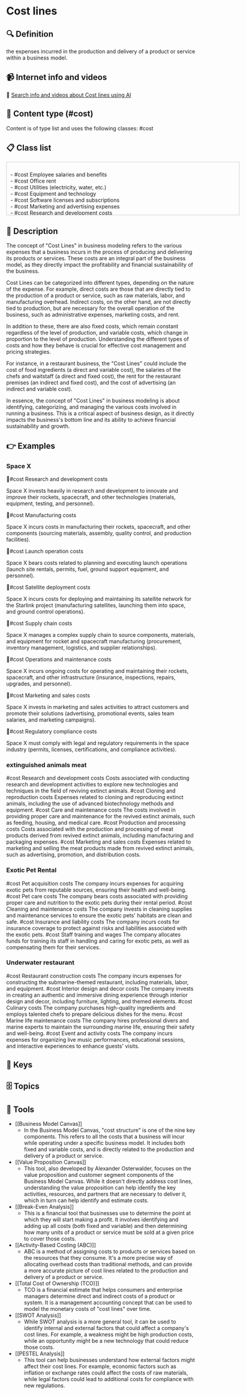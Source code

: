 
# Cost lines


## 🔍 Definition
the expenses incurred in the production and delivery of a product or service within a business model.


## 📹 Internet info and videos
🤖 [Search info and videos about Cost lines using AI](https://www.perplexity.ai/search?q=videos+about+Cost+lines:+the+expenses+incurred+in+the+production+and+delivery+of+a+product+or+service+within+a+business+model.
)


## 📰 Content type (#cost)
Content is of type list and uses the following classes: #cost



## 📋 Class list

<div style='max-height: 120px; overflow-y: auto; border: 1px solid #ccc; padding: 10px; width: 600px;'>
  <ul style='list-style-type: none; padding-left: 0;'>


<li>- #cost  Employee salaries and benefits</li>
<li>- #cost  Office rent</li>
<li>- #cost  Utilities (electricity, water, etc.)</li>
<li>- #cost  Equipment and technology</li>
<li>- #cost  Software licenses and subscriptions</li>
<li>- #cost  Marketing and advertising expenses</li>
<li>- #cost  Research and development costs</li>
<li>- #cost  Inventory or raw materials</li>
<li>- #cost  Manufacturing or production expenses</li>
<li>- #cost  Shipping and logistics costs</li>
<li>- #cost  Packaging materials</li>
<li>- #cost  Professional services (legal, accounting, consulting)</li>
<li>- #cost  Insurance premiums</li>
<li>- #cost  Travel and accommodation expenses</li>
<li>- #cost  Office supplies</li>
<li>- #cost  Website hosting and maintenance</li>
<li>- #cost  Customer acquisition costs</li>
<li>- #cost  IT infrastructure and support</li>
<li>- #cost  Cloud computing services</li>
<li>- #cost  Data storage and management</li>
<li>- #cost  Product development expenses</li>
<li>- #cost  Quality control and testing</li>
<li>- #cost  Regulatory compliance costs</li>
<li>- #cost  Intellectual property fees</li>
<li>- #cost  Sales and distribution expenses</li>
<li>- #cost  Customer support and service costs</li>
<li>- #cost  Training and development programs</li>
<li>- #cost  Event sponsorship or participation fees</li>
<li>- #cost  Market research and surveys</li>
<li>- #cost  Content creation and production</li>
<li>- #cost  Payment processing fees</li>
<li>- #cost  Taxes and government fees</li>
<li>- #cost  Depreciation and amortization</li>
<li>- #cost  Repairs and maintenance</li>
<li>- #cost  Outsourcing expenses</li>
<li>- #cost  Prototyping and samples</li>
<li>- #cost  Warranty and customer returns</li>
<li>- #cost  Data security and privacy measures</li>
<li>- #cost  Product or service certifications</li>
<li>- #cost  Affiliate or referral program costs</li>
<li>- #cost  Office furniture and equipment</li>
<li>- #cost  Packaging design and printing</li>
<li>- #cost  Employee training and education</li>
<li>- #cost  Sales commissions and incentives</li>
<li>- #cost  Legal disputes and settlements</li>
<li>- #cost  Customer retention and loyalty programs</li>
<li>- #cost  IT security and cybersecurity measures</li>
<li>- #cost  Market entry or expansion costs</li>
<li>- #cost  Debt servicing and interest payments</li>
<li>- #cost  Trade show or conference attendance</li>
<li>- #cost  Employee recruitment and hiring costs</li>
<li>- #cost  Product or service customization expenses</li>
<li>- #cost  Licensing or royalty fees</li>
<li>- #cost  Translation or localization services</li>
<li>- #cost  Bank fees and charges</li>
<li>- #cost  Contingency and emergency funds</li>
<li>- #cost  Product or service refresh or updates</li>
<li>- #cost  Customer feedback and satisfaction surveys</li>
<li>- #cost  Intellectual property infringement defense</li>
<li>- #cost  Outsourced customer support services</li>
<li>- #cost  Environmental sustainability initiatives</li>
<li>- #cost  Donations and sponsorships</li>
<li>- #cost  Performance bonuses and incentives</li>
<li>- #cost  Payment of dividends to investors</li>
<li>- #cost  Travel and entertainment expenses</li>
<li>- #cost  Product recalls and quality control issues</li>
<li>- #cost  Regulatory compliance audits</li>
<li>- #cost  Telecommunications and internet expenses</li>
<li>- #cost  Market analysis and competitive research</li>
<li>- #cost  Employee benefits and perks</li>
<li>- #cost  Office renovations or improvements</li>
<li>- #cost  Sales and marketing software tools</li>
<li>- #cost  Corporate branding and identity</li>
<li>- #cost  Patent or trademark registrations</li>
<li>- #cost  Legal and patent filings</li>
<li>- #cost  Audit and accounting fees</li>
<li>- #cost  Intellectual property licensing</li>
<li>- #cost  Product liability insurance</li>
<li>- #cost  Employee health and wellness programs</li>
<li>- #cost  Intellectual property enforcement</li>

  </ul>
</div>

## 📖 Description
  The concept of "Cost Lines" in business modeling refers to the various expenses that a business incurs in the process of producing and delivering its products or services. These costs are an integral part of the business model, as they directly impact the profitability and financial sustainability of the business.
  
  Cost Lines can be categorized into different types, depending on the nature of the expense. For example, direct costs are those that are directly tied to the production of a product or service, such as raw materials, labor, and manufacturing overhead. Indirect costs, on the other hand, are not directly tied to production, but are necessary for the overall operation of the business, such as administrative expenses, marketing costs, and rent.
  
  In addition to these, there are also fixed costs, which remain constant regardless of the level of production, and variable costs, which change in proportion to the level of production. Understanding the different types of costs and how they behave is crucial for effective cost management and pricing strategies.
  
  For instance, in a restaurant business, the "Cost Lines" could include the cost of food ingredients (a direct and variable cost), the salaries of the chefs and waitstaff (a direct and fixed cost), the rent for the restaurant premises (an indirect and fixed cost), and the cost of advertising (an indirect and variable cost).
  
  In essence, the concept of "Cost Lines" in business modeling is about identifying, categorizing, and managing the various costs involved in running a business. This is a critical aspect of business design, as it directly impacts the business's bottom line and its ability to achieve financial sustainability and growth.


## 👉 Examples
  ### Space X
  💸#cost Research and development costs
  
  Space X invests heavily in research and development to innovate and improve their rockets, spacecraft, and other technologies (materials, equipment, testing, and personnel).
  
  💸#cost Manufacturing costs
  
  Space X incurs costs in manufacturing their rockets, spacecraft, and other components (sourcing materials, assembly, quality control, and production facilities).
  
  💸#cost Launch operation costs
  
  Space X bears costs related to planning and executing launch operations (launch site rentals, permits, fuel, ground support equipment, and personnel).
  
  💸#cost Satellite deployment costs
  
  Space X incurs costs for deploying and maintaining its satellite network for the Starlink project (manufacturing satellites, launching them into space, and ground control operations).
  
  💸#cost Supply chain costs
  
  Space X manages a complex supply chain to source components, materials, and equipment for rocket and spacecraft manufacturing (procurement, inventory management, logistics, and supplier relationships).
  
  💸#cost Operations and maintenance costs
  
  Space X incurs ongoing costs for operating and maintaining their rockets, spacecraft, and other infrastructure (insurance, inspections, repairs, upgrades, and personnel).
  
  💸#cost Marketing and sales costs
  
  Space X invests in marketing and sales activities to attract customers and promote their solutions (advertising, promotional events, sales team salaries, and marketing campaigns).
  
  💸#cost Regulatory compliance costs
  
  Space X must comply with legal and regulatory requirements in the space industry (permits, licenses, certifications, and compliance activities).
  
  ### 
  
  ### extinguished animals meat
  #cost Research and development costs
  	Costs associated with conducting research and development activities to explore new technologies and techniques in the field of reviving extinct animals.
  #cost Cloning and reproduction costs
  	Expenses related to cloning and reproducing extinct animals, including the use of advanced biotechnology methods and equipment.
  #cost Care and maintenance costs
  	The costs involved in providing proper care and maintenance for the revived extinct animals, such as feeding, housing, and medical care.
  #cost Production and processing costs
  	Costs associated with the production and processing of meat products derived from revived extinct animals, including manufacturing and packaging expenses.
  #cost Marketing and sales costs
  	Expenses related to marketing and selling the meat products made from revived extinct animals, such as advertising, promotion, and distribution costs.
  ### Exotic Pet Rental
  #cost Pet acquisition costs
  	The company incurs expenses for acquiring exotic pets from reputable sources, ensuring their health and well-being.
  #cost Pet care costs
  	The company bears costs associated with providing proper care and nutrition to the exotic pets during their rental period.
  #cost Cleaning and maintenance costs
  	The company invests in cleaning supplies and maintenance services to ensure the exotic pets' habitats are clean and safe.
  #cost Insurance and liability costs
  	The company incurs costs for insurance coverage to protect against risks and liabilities associated with the exotic pets.
  #cost Staff training and wages
  	The company allocates funds for training its staff in handling and caring for exotic pets, as well as compensating them for their services.
  ### Underwater restaurant
  #cost Restaurant construction costs
  	The company incurs expenses for constructing the submarine-themed restaurant, including materials, labor, and equipment.
  #cost Interior design and decor costs
  	The company invests in creating an authentic and immersive dining experience through interior design and decor, including furniture, lighting, and themed elements.
  #cost Culinary costs
  	The company purchases high-quality ingredients and employs talented chefs to prepare delicious dishes for the menu.
  #cost Marine life maintenance costs
  	The company hires professional divers and marine experts to maintain the surrounding marine life, ensuring their safety and well-being.
  #cost Event and activity costs
  	The company incurs expenses for organizing live music performances, educational sessions, and interactive experiences to enhance guests' visits.


## 🔑 Keys
  


## 🗄️ Topics
  


## 🧰 Tools
  - [[Business Model Canvas]]
    - In the Business Model Canvas, "cost structure" is one of the nine key components. This refers to all the costs that a business will incur while operating under a specific business model. It includes both fixed and variable costs, and is directly related to the production and delivery of a product or service.
  - [[Value Proposition Canvas]]
    - This tool, also developed by Alexander Osterwalder, focuses on the value proposition and customer segment components of the Business Model Canvas. While it doesn't directly address cost lines, understanding the value proposition can help identify the key activities, resources, and partners that are necessary to deliver it, which in turn can help identify and estimate costs.
  - [[Break-Even Analysis]]
    - This is a financial tool that businesses use to determine the point at which they will start making a profit. It involves identifying and adding up all costs (both fixed and variable) and then determining how many units of a product or service must be sold at a given price to cover those costs.
  - [[Activity-Based Costing (ABC)]]
    - ABC is a method of assigning costs to products or services based on the resources that they consume. It's a more precise way of allocating overhead costs than traditional methods, and can provide a more accurate picture of cost lines related to the production and delivery of a product or service.
  - [[Total Cost of Ownership (TCO)]]
    - TCO is a financial estimate that helps consumers and enterprise managers determine direct and indirect costs of a product or system. It is a management accounting concept that can be used to model the monetary costs of "cost lines" over time.
  - [[SWOT Analysis]]
    - While SWOT analysis is a more general tool, it can be used to identify internal and external factors that could affect a company's cost lines. For example, a weakness might be high production costs, while an opportunity might be a new technology that could reduce those costs.
  - [[PESTEL Analysis]]
    - This tool can help businesses understand how external factors might affect their cost lines. For example, economic factors such as inflation or exchange rates could affect the costs of raw materials, while legal factors could lead to additional costs for compliance with new regulations.
